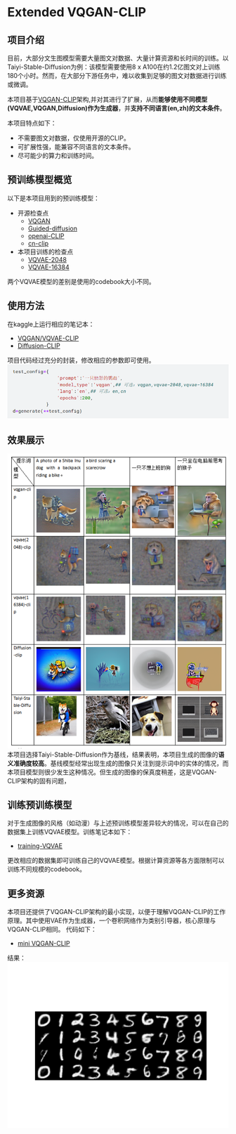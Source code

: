 # Extended VQGAN-CLIP
## 项目介绍
目前，大部分文生图模型需要大量图文对数据、大量计算资源和长时间的训练。以Taiyi-Stable-Diffusion为例：该模型需要使用8 x A100在约1.2亿图文对上训练180个小时。然而，在大部分下游任务中，难以收集到足够的图文对数据进行训练或微调。

本项目基于[VQGAN-CLIP](https://arxiv.org/abs/2204.08583)架构,并对其进行了扩展，从而**能够使用不同模型(VQVAE,VQGAN,Diffusion)作为生成器**，并**支持不同语言(en,zh)的文本条件**。

本项目特点如下：
- 不需要图文对数据，仅使用开源的CLIP。
- 可扩展性强，能兼容不同语言的文本条件。
- 尽可能少的算力和训练时间。

## 预训练模型概览
以下是本项目用到的预训练模型：
- 开源检查点
  - [VQGAN](https://github.com/CompVis/taming-transformers)
  - [Guided-diffusion](https://github.com/openai/guided-diffusion)
  - [openai-CLIP](https://github.com/openai/CLIP)
  - [cn-clip](https://github.com/ofa-sys/chinese-clip)
- 本项目训练的检查点
  - [VQVAE-2048](https://www.kaggle.com/datasets/czy111/vqvae-2048)
  - [VQVAE-16384](https://www.kaggle.com/datasets/czy111/vqvae-16384)

两个VQVAE模型的差别是使用的codebook大小不同。

## 使用方法
在kaggle上运行相应的笔记本：
- [VQGAN/VQVAE-CLIP](https://www.kaggle.com/code/czy111/clip-guided-vqvae-and-vqgan)
- [Diffusion-CLIP](https://www.kaggle.com/code/czy111/clip-guided-openai-diffusion)

项目代码经过充分的封装，修改相应的参数即可使用。
![alt text](images/image.png)

## 效果展示
![alt text](images/results.png)
本项目选择Taiyi-Stable-Diffusion作为基线，结果表明，本项目生成的图像的**语义准确度较高**。基线模型经常出现生成的图像只关注到提示词中的实体的情况，而本项目模型则很少发生这种情况。但生成的图像的保真度稍差，这是VQGAN-CLIP架构的固有问题，

## 训练预训练模型
对于生成图像的风格（如动漫）与上述预训练模型差异较大的情况，可以在自己的数据集上训练VQVAE模型。训练笔记本如下：
- [training-VQVAE](https://www.kaggle.com/code/czy111/training-my-vqvae-ilsvrc)

更改相应的数据集即可训练自己的VQVAE模型。根据计算资源等各方面限制可以训练不同规模的codebook。

## 更多资源
本项目还提供了VQGAN-CLIP架构的最小实现，以便于理解VQGAN-CLIP的工作原理。其中使用VAE作为生成器，一个卷积网络作为类别引导器，核心原理与VQGAN-CLIP相同。
代码如下：
- [mini VQGAN-CLIP](https://www.kaggle.com/code/czy111/mini-vqgan-clip)

结果：
![alt text](images/mini-vqgan-clip-result.png)






